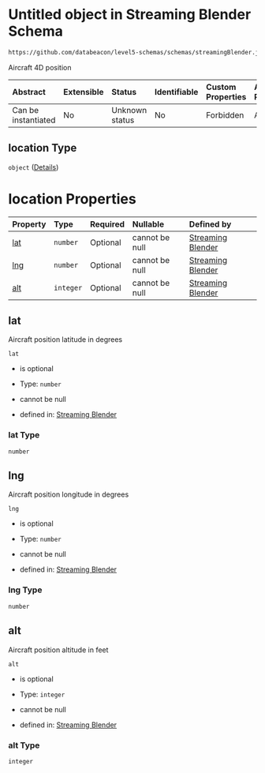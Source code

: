 # Untitled object in Streaming Blender Schema

```txt
https://github.com/databeacon/level5-schemas/schemas/streamingBlender.json#/properties/flights/properties/location
```

Aircraft 4D position

| Abstract            | Extensible | Status         | Identifiable | Custom Properties | Additional Properties | Access Restrictions | Defined In                                                                 |
| :------------------ | :--------- | :------------- | :----------- | :---------------- | :-------------------- | :------------------ | :------------------------------------------------------------------------- |
| Can be instantiated | No         | Unknown status | No           | Forbidden         | Allowed               | none                | [blender.schema.json\*](../out/blender.schema.json "open original schema") |

## location Type

`object` ([Details](blender-properties-flights-properties-location.md))

# location Properties

| Property    | Type      | Required | Nullable       | Defined by                                                                                                                                                                                                                |
| :---------- | :-------- | :------- | :------------- | :------------------------------------------------------------------------------------------------------------------------------------------------------------------------------------------------------------------------ |
| [lat](#lat) | `number`  | Optional | cannot be null | [Streaming Blender](blender-properties-flights-properties-location-properties-lat.md "https://github.com/databeacon/level5-schemas/schemas/streamingBlender.json#/properties/flights/properties/location/properties/lat") |
| [lng](#lng) | `number`  | Optional | cannot be null | [Streaming Blender](blender-properties-flights-properties-location-properties-lng.md "https://github.com/databeacon/level5-schemas/schemas/streamingBlender.json#/properties/flights/properties/location/properties/lng") |
| [alt](#alt) | `integer` | Optional | cannot be null | [Streaming Blender](blender-properties-flights-properties-location-properties-alt.md "https://github.com/databeacon/level5-schemas/schemas/streamingBlender.json#/properties/flights/properties/location/properties/alt") |

## lat

Aircraft position latitude in degrees

`lat`

*   is optional

*   Type: `number`

*   cannot be null

*   defined in: [Streaming Blender](blender-properties-flights-properties-location-properties-lat.md "https://github.com/databeacon/level5-schemas/schemas/streamingBlender.json#/properties/flights/properties/location/properties/lat")

### lat Type

`number`

## lng

Aircraft position longitude in degrees

`lng`

*   is optional

*   Type: `number`

*   cannot be null

*   defined in: [Streaming Blender](blender-properties-flights-properties-location-properties-lng.md "https://github.com/databeacon/level5-schemas/schemas/streamingBlender.json#/properties/flights/properties/location/properties/lng")

### lng Type

`number`

## alt

Aircraft position altitude in feet

`alt`

*   is optional

*   Type: `integer`

*   cannot be null

*   defined in: [Streaming Blender](blender-properties-flights-properties-location-properties-alt.md "https://github.com/databeacon/level5-schemas/schemas/streamingBlender.json#/properties/flights/properties/location/properties/alt")

### alt Type

`integer`
